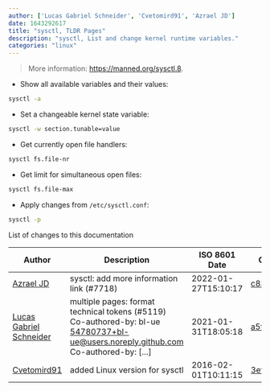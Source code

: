 ```yaml
---
author: ['Lucas Gabriel Schneider', 'Cvetomird91', 'Azrael JD']
date: 1643292617
title: "sysctl, TLDR Pages"
description: "sysctl, List and change kernel runtime variables."
categories: "linux"
---
```

> More information: <https://manned.org/sysctl.8>.

- Show all available variables and their values:

```bash
sysctl -a
```

- Set a changeable kernel state variable:

```bash
sysctl -w section.tunable=value
```

- Get currently open file handlers:

```bash
sysctl fs.file-nr
```

- Get limit for simultaneous open files:

```bash
sysctl fs.file-max
```

- Apply changes from `/etc/sysctl.conf`:

```bash
sysctl -p
```
List of changes to this documentation


Author | Description | ISO 8601 Date | GitHub link
------|-----|-----|-----
[Azrael JD](mailto:94840719+azraeljd@users.noreply.github.com) | sysctl: add more information link (#7718) | 2022-01-27T15:10:17 | [c837506fd7c3](https://github.com/tldr-pages/tldr/commit/c837506fd7c335137e6a42ceebe3a6eb3061caaa)
[Lucas Gabriel Schneider](mailto:casdpa@gmail.com) | multiple pages: format technical tokens (#5119) Co-authored-by: bl-ue <54780737+bl-ue@users.noreply.github.com> Co-authored-by: [...] | 2021-01-31T18:05:18 | [a5fe31bc47ae](https://github.com/tldr-pages/tldr/commit/a5fe31bc47aece3efa5e66b52b3cf384f27d5d72)
[Cvetomird91](mailto:cvetomirdenchev@gmail.com) | added Linux version for sysctl | 2016-02-01T10:11:15 | [3ef7b4eeb22a](https://github.com/tldr-pages/tldr/commit/3ef7b4eeb22a7e6af6ce20f2243c4103d122fb04)


